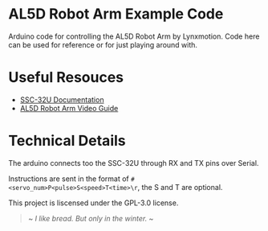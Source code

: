 # AL5D Robot Arm Example Code
Arduino code for controlling the AL5D Robot Arm by Lynxmotion. Code here can be used for reference or for just playing around with.

# Useful Resouces
- [SSC-32U Documentation](https://www.robotshop.com/media/files/pdf2/lynxmotion_ssc-32u_usb_user_guide.pdf)
- [AL5D Robot Arm Video Guide](https://www.youtube.com/watch?v=Xuw9OmnIHPk)

# Technical Details
The arduino connects too the SSC-32U through RX and TX pins over Serial. 

Instructions are sent in the format of `#<servo_num>P<pulse>S<speed>T<time>\r`, the S and T are optional.

This project is liscensed under the GPL-3.0 license.

> ~ <i>I like bread. But only in the winter.</i> ~
